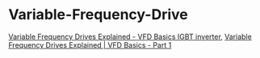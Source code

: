 # Variable-Frequency-Drive
[Variable Frequency Drives Explained - VFD Basics IGBT inverter](https://youtu.be/yEPe7RDtkgo), [Variable Frequency Drives Explained | VFD Basics - Part 1](https://youtu.be/HayryySX_po)
